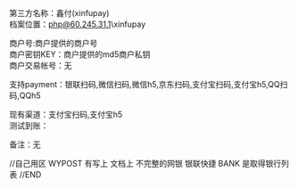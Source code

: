 第三方名称：鑫付(xinfupay)  
档案位置：php@60.245.31.1\xinfupay  
 
商户号:商户提供的商户号  
商户密钥KEY：商户提供的md5商户私钥  
商户交易帐号：无  
 
支持payment：银联扫码,微信扫码,微信h5,京东扫码,支付宝扫码,支付宝h5,QQ扫码,QQh5  
 
现有渠道：支付宝扫码,支付宝h5  
测试到账：  
 
备注：无  


//自己用区
WYPOST 有写上 文档上 不完整的网银 银联快捷
BANK 是取得银行列表
//END